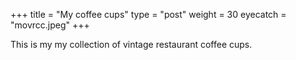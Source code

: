 +++
title = "My coffee cups"
type = "post"
weight = 30
eyecatch = "movrcc.jpeg"
+++

This is my my collection of vintage restaurant coffee cups.

